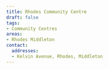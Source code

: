 ```yaml
---
title: Rhodes Community Centre
draft: false
tags:
- Community Centres
areas:
- Rhodes Middleton
contact:
  addresses:
  - Kelvin Avenue, Rhodes, Middleton
---
```


